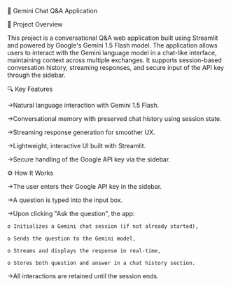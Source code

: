 💬 Gemini Chat Q&A Application

📘 Project Overview

This project is a conversational Q&A web application built using Streamlit and powered by Google's Gemini 1.5 Flash model. The application allows users to interact with the Gemini language model in a chat-like interface, maintaining context across multiple exchanges. It supports session-based conversation history, streaming responses, and secure input of the API key through the sidebar.

🔍 Key Features

->Natural language interaction with Gemini 1.5 Flash.

->Conversational memory with preserved chat history using session state.

->Streaming response generation for smoother UX.

->Lightweight, interactive UI built with Streamlit.

->Secure handling of the Google API key via the sidebar.

⚙️ How It Works

->The user enters their Google API key in the sidebar.

->A question is typed into the input box.

->Upon clicking "Ask the question", the app:

    o Initializes a Gemini chat session (if not already started),

    o Sends the question to the Gemini model,

    o Streams and displays the response in real-time,

    o Stores both question and answer in a chat history section.

->All interactions are retained until the session ends.
